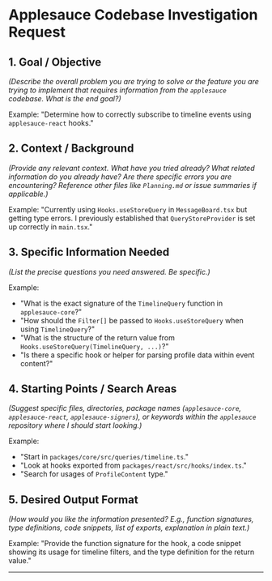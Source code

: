 # Applesauce Codebase Investigation Request

## 1. Goal / Objective

*(Describe the overall problem you are trying to solve or the feature you are trying to implement that requires information from the `applesauce` codebase. What is the end goal?)*

Example: "Determine how to correctly subscribe to timeline events using `applesauce-react` hooks."

## 2. Context / Background

*(Provide any relevant context. What have you tried already? What related information do you already have? Are there specific errors you are encountering? Reference other files like `Planning.md` or issue summaries if applicable.)*

Example: "Currently using `Hooks.useStoreQuery` in `MessageBoard.tsx` but getting type errors. I previously established that `QueryStoreProvider` is set up correctly in `main.tsx`."

## 3. Specific Information Needed

*(List the precise questions you need answered. Be specific.)*

Example:
*   "What is the exact signature of the `TimelineQuery` function in `applesauce-core`?"
*   "How should the `Filter[]` be passed to `Hooks.useStoreQuery` when using `TimelineQuery`?"
*   "What is the structure of the return value from `Hooks.useStoreQuery(TimelineQuery, ...)`?"
*   "Is there a specific hook or helper for parsing profile data within event content?"

## 4. Starting Points / Search Areas

*(Suggest specific files, directories, package names (`applesauce-core`, `applesauce-react`, `applesauce-signers`), or keywords within the `applesauce` repository where I should start looking.)*

Example:
*   "Start in `packages/core/src/queries/timeline.ts`."
*   "Look at hooks exported from `packages/react/src/hooks/index.ts`."
*   "Search for usages of `ProfileContent` type."

## 5. Desired Output Format

*(How would you like the information presented? E.g., function signatures, type definitions, code snippets, list of exports, explanation in plain text.)*

Example: "Provide the function signature for the hook, a code snippet showing its usage for timeline filters, and the type definition for the return value."

--- 